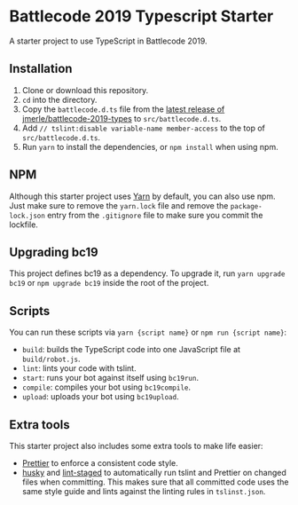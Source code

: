# Battlecode 2019 Typescript Starter

A starter project to use TypeScript in Battlecode 2019.

## Installation

1. Clone or download this repository.
2. `cd` into the directory.
3. Copy the `battlecode.d.ts` file from the [latest release of jmerle/battlecode-2019-types](https://github.com/jmerle/battlecode-2019-types/releases) to `src/battlecode.d.ts`.
4. Add `// tslint:disable variable-name member-access` to the top of `src/battlecode.d.ts`.
5. Run `yarn` to install the dependencies, or `npm install` when using npm.

## NPM

Although this starter project uses [Yarn](https://yarnpkg.com/en/) by default, you can also use npm. Just make sure to remove the `yarn.lock` file and remove the `package-lock.json` entry from the `.gitignore` file to make sure you commit the lockfile.

## Upgrading bc19

This project defines bc19 as a dependency. To upgrade it, run `yarn upgrade bc19` or `npm upgrade bc19` inside the root of the project.

## Scripts

You can run these scripts via `yarn {script name}` or `npm run {script name}`:
- `build`: builds the TypeScript code into one JavaScript file at `build/robot.js`.
- `lint`: lints your code with tslint.
- `start`: runs your bot against itself using `bc19run`.
- `compile`: compiles your bot using `bc19compile`.
- `upload`: uploads your bot using `bc19upload`.

## Extra tools

This starter project also includes some extra tools to make life easier:
- [Prettier](https://github.com/prettier/prettier) to enforce a consistent code style.
- [husky](https://github.com/typicode/husky) and [lint-staged](https://github.com/okonet/lint-staged) to automatically run tslint and Prettier on changed files when committing. This makes sure that all committed code uses the same style guide and lints against the linting rules in `tslinst.json`.
